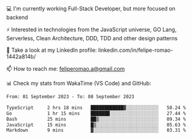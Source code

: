 💻 I'm currently working Full-Stack Developer, but more focused on backend

⚡ Interested in technologies from the JavaScript universe, GO Lang, Serverless, Clean Architecture, DDD, TDD and other design patterns

👥 Take a look at my LinkedIn profile: linkedin.com/in/felipe-romao-1442a814b/

📫 How to reach me: feliperomao.a@gmail.com

📊 Check my stats from WakaTime (VS Code) and GitHub:

<!--START_SECTION:waka-->

```txt
From: 01 September 2023 - To: 08 September 2023

TypeScript     2 hrs 18 mins   ████████████▓░░░░░░░░░░░░   50.24 %
Go             1 hr 15 mins    ███████░░░░░░░░░░░░░░░░░░   27.44 %
Bash           25 mins         ██▒░░░░░░░░░░░░░░░░░░░░░░   09.34 %
JavaScript     15 mins         █▒░░░░░░░░░░░░░░░░░░░░░░░   05.63 %
Markdown       9 mins          ▓░░░░░░░░░░░░░░░░░░░░░░░░   03.31 %
```

<!--END_SECTION:waka-->

